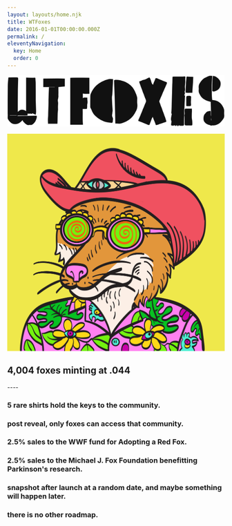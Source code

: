 ```yaml
---
layout: layouts/home.njk
title: WTFoxes
date: 2016-01-01T00:00:00.000Z
permalink: /
eleventyNavigation:
  key: Home
  order: 0
---
```

![wtfoxes](/static/img/wtfoxes.svg)

![cowboy raver swift](/static/img/cowboi-raver.png)

## 4,004 foxes minting at .044

\----

### 5 rare shirts hold the keys to the community.

### post reveal, only foxes can access that community.

### 2.5% sales to the WWF fund for Adopting a Red Fox. 

### 2.5% sales to the Michael J. Fox Foundation benefitting Parkinson's research.

### snapshot after launch at a random date, and maybe something will happen later.

### there is no other roadmap.